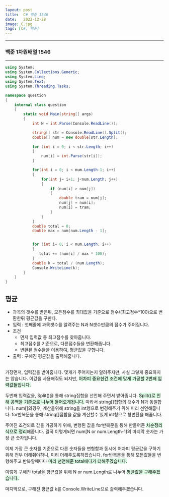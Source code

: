 ```yaml
---
layout: post
title:  C# 백준 1546
date:   2022-12-28
image: C.jpg
tags: [C#, 백준]
---
```


---
### 백준 1차원배열 1546
---
```c#
using System;
using System.Collections.Generic;
using System.Linq;
using System.Text;
using System.Threading.Tasks;

namespace question
{
    internal class question
    {
        static void Main(string[] args)
        {
            int N = int.Parse(Console.ReadLine());

            string[] str = Console.ReadLine().Split();
            double[] num = new double[str.Length];
    
            for (int i = 0; i < str.Length; i++)
            {
                num[i] = int.Parse(str[i]);
            }

            for(int i = 0; i < num.Length-1; i++)
            {
                for(int j= i+1; j<num.Length; j++)
                {
                    if (num[i] > num[j])
                    {
                        double tram = num[j];
                        num[j] = num[i];
                        num[i] = tram;
                    }
                }
            }
            double total = 0;
            double max = num[num.Length - 1];


            for (int i= 0; i < num.Length; i++)
            {
               total += (num[i] / max * 100);
            }
            double k = total / (num.Length);
            Console.WriteLine(k);
        }
    }
}
```
## 평균
  - 과목의 갯수를 받은뒤, 모든점수를 최대값을 기준으로 점수/(최고점수*100)으로 변환한뒤 평균값을 구한다.
  - 입력 : 첫째줄에 과목갯수를 알려주는 N과 N갯수만큼의 점수가 주어집니다. 
  - 조건 
      - 먼저 입력값 중 최고점수를 찾아줍니다.
      - 최고점수를 기준으로, 다른점수들을 변환해줍니다.
      - 변환된 점수들을 이용하여, 평균값을 구합니다.<BR>
  - 출력 : 구해진 평균값을 출력해줍니다.<br><br>

가장먼저, 입력값을 받아줍니다. 몇개가 주어지는지 알려주지만, 사실 그렇게 중요하지는 않습니다. 이값을 사용해줘도 되지만, <mark style='background-color: #dcffe4'>어차피 중요한건 조건에 맞게 가공할 2번째 입력값들입니다.</mark>

두번째 입력값을, Split()을 통해 string집합을 선언해 주면서 받아줍니다.
<mark style='background-color: #dcffe4'>Split()로 인해 공백을 기준으로 나누어 들어오게됩니다.</mark> 따라서 string[]집합의 갯수가 N과 동일합니다. num[]의경우, 계산을위해 string을 int형으로 변경해주기 위해 미리 선언해줍니다. for반복문을 통해 string[]집합을 값을 계산할수 있게 int형으로 형변환을 해줍니다. 

주어진 조건되로 값을 가공하기 위해, 변형된 값을 for반복문을 통해 만들어준 <mark style='background-color: #dcffe4'>차순정리식으로 정리</mark>해줍니다. 결국 이렇게되면 num[N or num.Length-1]의 마지막 숫자는  가장 큰 숫자입니다.

이제 가장 큰 숫자를 기준으로 다른 숫자들을 변형함과 동시에 어차피 평균값을 구하기 위해 전부 더해줘야하니, 미리 더해주도록하겠습니다. for반복문을 통해 모든값들을 변형해주고 반복할때마다 <mark style='background-color: #dcffe4'>미리 선언해준 total에다가 더해주겠습니다.</mark>

이렇게 구해진 total을 평균값을 위해 N or num.Length로 나누어 <mark style='background-color: #dcffe4'>평균값을 구해주겠습니다.</mark>

마지막으로, 구해진 평균값 k를 Console.WriteLine으로 출력해주겠습니다.